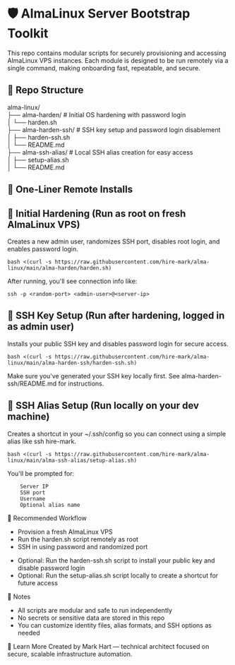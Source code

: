 # 🛡️ AlmaLinux Server Bootstrap Toolkit #

This repo contains modular scripts for securely provisioning and accessing AlmaLinux VPS instances. Each module is designed to be run remotely via a single command, making onboarding fast, repeatable, and secure.


## 📁 Repo Structure

alma-linux/<br>
├── alma-harden/ # Initial OS hardening with password login<br>
│ └── harden.sh<br>
├── alma-harden-ssh/ # SSH key setup and password login disablement<br>
│ ├── harden-ssh.sh<br>
│ └── README.md<br>
├── alma-ssh-alias/ # Local SSH alias creation for easy access<br>
│ ├── setup-alias.sh<br>
│ └── README.md<br>


## 🚀 One-Liner Remote Installs

## 🔧 Initial Hardening (Run as root on fresh AlmaLinux VPS)

Creates a new admin user, randomizes SSH port, disables root login, and enables password login.

```
bash <(curl -s https://raw.githubusercontent.com/hire-mark/alma-linux/main/alma-harden/harden.sh)
```

After running, you'll see connection info like:

```
ssh -p <random-port> <admin-user>@<server-ip>
```
## 🔐 SSH Key Setup (Run after hardening, logged in as admin user)
Installs your public SSH key and disables password login for secure access.

```
bash <(curl -s https://raw.githubusercontent.com/hire-mark/alma-linux/main/alma-harden-ssh/harden-ssh.sh)
```

Make sure you've generated your SSH key locally first. See alma-harden-ssh/README.md for instructions.

## 🧭 SSH Alias Setup (Run locally on your dev machine)
Creates a shortcut in your ~/.ssh/config so you can connect using a simple alias like ssh hire-mark.

```
bash <(curl -s https://raw.githubusercontent.com/hire-mark/alma-linux/main/alma-ssh-alias/setup-alias.sh)
```
You'll be prompted for:
```
    Server IP
    SSH port
    Username
    Optional alias name
```

🧠 Recommended Workflow
- Provision a fresh AlmaLinux VPS<br>
- Run the harden.sh script remotely as root<br>
- SSH in using password and randomized port<br>
* Optional: Run the harden-ssh.sh script to install your public key and disable password login<br>
* Optional: Run the setup-alias.sh script locally to create a shortcut for future access<br>

📌 Notes
- All scripts are modular and safe to run independently<br>
- No secrets or sensitive data are stored in this repo<br>
- You can customize identity files, alias formats, and SSH options as needed<br>

🔗 Learn More
Created by Mark Hart — technical architect focused on secure, scalable infrastructure automation.<br>
